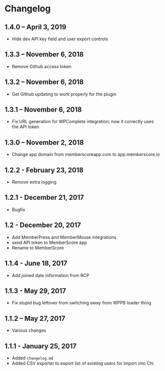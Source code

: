 # Changelog

## 1.4.0 – April 3, 2019
- Hide dev API key field and user export controls

## 1.3.3 – November 6, 2018
- Remove Github access token

## 1.3.2 – November 6, 2018
- Get Github updating to work properly for the plugin

## 1.3.1 – November 6, 2018
- Fix URL generation for WPComplete integration; now it correctly uses the API token

## 1.3.0 – November 2, 2018
- Change app domain from memberscoreapp.com to app.memberscore.io

## 1.2.2 - February 23, 2018
- Remove extra logging

## 1.2.1 - December 21, 2017
- Bugfix

## 1.2 - December 20, 2017
- Add MemberPress and MemberMouse integrations
- send API token to MemberScore app
- Rename to MemberScore

## 1.1.4 - June 18, 2017
- Add joined date information from RCP

## 1.1.3 - May 29, 2017
- Fix stupid bug leftover from switching away from WPPB loader thing

## 1.1.2 – May 27, 2017
- Various changes

## 1.1.1 - January 25, 2017
- Added `changelog.md`
- Added CSV exporter to export list of existing users for import into Chi